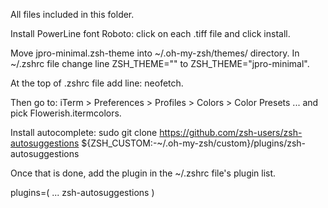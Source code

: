 All files included in this folder.

Install PowerLine font Roboto: click on each .tiff file and click install.

Move jpro-minimal.zsh-theme into ~/.oh-my-zsh/themes/ directory.
In ~/.zshrc file change line ZSH_THEME="" to ZSH_THEME="jpro-minimal".

At the top of .zshrc file add line: neofetch.

Then go to: iTerm > Preferences > Profiles > Colors > Color Presets ... and
pick Flowerish.itermcolors.

Install autocomplete: sudo git clone https://github.com/zsh-users/zsh-autosuggestions ${ZSH_CUSTOM:-~/.oh-my-zsh/custom}/plugins/zsh-autosuggestions

Once that is done, add the plugin in the ~/.zshrc file's plugin list.

plugins=(
	...
	zsh-autosuggestions
)